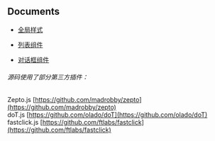 ## Documents

- [全局样式](global.md)

- [列表组件](list.md)

- [对话框组件](dialog.md)

###### 源码使用了部分第三方插件：<br/>
Zepto.js [https://github.com/madrobby/zepto](https://github.com/madrobby/zepto)<br/>
doT.js [https://github.com/olado/doT](https://github.com/olado/doT)<br/>
fastclick.js [https://github.com/ftlabs/fastclick](https://github.com/ftlabs/fastclick)

